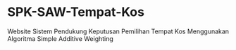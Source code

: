 # SPK-SAW-Tempat-Kos
Website Sistem Pendukung Keputusan Pemilihan Tempat Kos Menggunakan Algoritma Simple Additive Weighting
